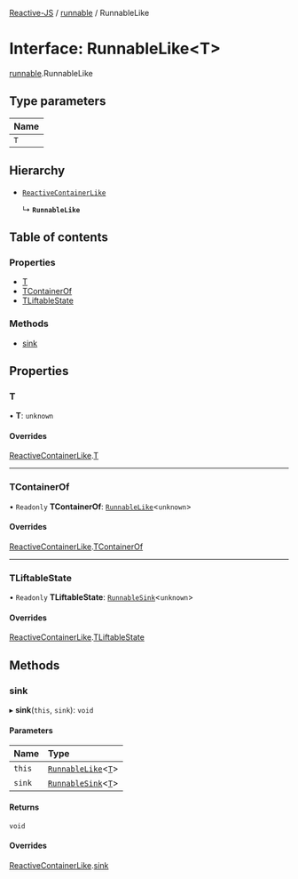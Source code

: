 [Reactive-JS](../README.md) / [runnable](../modules/runnable.md) / RunnableLike

# Interface: RunnableLike<T\>

[runnable](../modules/runnable.md).RunnableLike

## Type parameters

| Name |
| :------ |
| `T` |

## Hierarchy

- [`ReactiveContainerLike`](reactive.ReactiveContainerLike.md)

  ↳ **`RunnableLike`**

## Table of contents

### Properties

- [T](runnable.RunnableLike.md#t)
- [TContainerOf](runnable.RunnableLike.md#tcontainerof)
- [TLiftableState](runnable.RunnableLike.md#tliftablestate)

### Methods

- [sink](runnable.RunnableLike.md#sink)

## Properties

### T

• **T**: `unknown`

#### Overrides

[ReactiveContainerLike](reactive.ReactiveContainerLike.md).[T](reactive.ReactiveContainerLike.md#t)

___

### TContainerOf

• `Readonly` **TContainerOf**: [`RunnableLike`](runnable.RunnableLike.md)<`unknown`\>

#### Overrides

[ReactiveContainerLike](reactive.ReactiveContainerLike.md).[TContainerOf](reactive.ReactiveContainerLike.md#tcontainerof)

___

### TLiftableState

• `Readonly` **TLiftableState**: [`RunnableSink`](../classes/runnableSink.RunnableSink.md)<`unknown`\>

#### Overrides

[ReactiveContainerLike](reactive.ReactiveContainerLike.md).[TLiftableState](reactive.ReactiveContainerLike.md#tliftablestate)

## Methods

### sink

▸ **sink**(`this`, `sink`): `void`

#### Parameters

| Name | Type |
| :------ | :------ |
| `this` | [`RunnableLike`](runnable.RunnableLike.md)<[`T`](runnable.RunnableLike.md#t)\> |
| `sink` | [`RunnableSink`](../classes/runnableSink.RunnableSink.md)<[`T`](runnable.RunnableLike.md#t)\> |

#### Returns

`void`

#### Overrides

[ReactiveContainerLike](reactive.ReactiveContainerLike.md).[sink](reactive.ReactiveContainerLike.md#sink)
